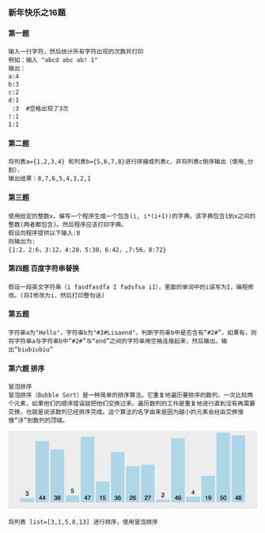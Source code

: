 ### 新年快乐之16题



#### 第一题
    输入一行字符，然后统计所有字符出现的次数并打印
    例如：输入 "abcd abc ab! 1"
    输出：
    a:4
    b:3
    c:2
    d:1
     :3  #空格出现了3次
    !:1
    1:1

#### 第二题
    将列表a={1,2,3,4} 和列表b={5,6,7,8}进行拼接成列表c，并将列表c倒序输出（使用,分割），
    输出结果：8,7,6,5,4,3,2,1

#### 第三题
    使用给定的整数x，编写一个程序生成一个包含(i, i*(i+1))的字典，该字典包含1到x之间的整数(两者都包含)。然后程序应该打印字典。
    假设向程序提供以下输入:8
    则输出为:
    {1:2，2:6，3:12，4:20，5:30，6:42，,7:56，8:72}

#### 第四题 百度字符串替换
    假设一段英文字符串（i fasdfasdfa I fadsfsa iI），里面的单词中的i误写为I，编程修改。(将I修改为i，然后打印整句话)

#### 第五题
    字符串a为"Hello"，字符串b为"#2#Lisaend"。判断字符串b中是否含有“#2#”，如果有，则将字符串a与字符串b中“#2#”与“end”之间的字符串用空格连接起来，然后输出。输出“biubiubiu”

#### 第六题 排序
    冒泡排序 
    冒泡排序（Bubble Sort）是一种简单的排序算法。它重复地遍历要排序的数列，一次比较两个元素，如果他们的顺序错误就把他们交换过来。遍历数列的工作是重复地进行直到没有再需要交换，也就是说该数列已经排序完成。这个算法的名字由来是因为越小的元素会经由交换慢慢“浮”到数列的顶端。

![image](https://github.com/daisenrong/python-learn/blob/master/resource/static/img/6044183-c2e1b3b5f12841fb.gif)

    将列表 list=[3,1,5,8,13] 进行排序，使用冒泡排序

